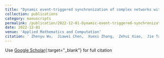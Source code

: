 ```yaml
---
title: "Dynamic event-triggered synchronization of complex networks with switching topologies: Asynchronous observer-based case"
collection: publications
category: manuscripts
permalink: /publication/2022-12-01-Dynamic-event-triggered-synchronization-of-complex-networks-with-switching-topologies-Asynchronous-observer-based-case
date: 2022-12-01
venue: 'Applied Mathematics and Computation'
citation: ' Zhenyu Wu,  Jiawei Chen,  Xuexi Zhang,  Zehui Xiao,  Jie Tao,  Xiaofeng Wang, &quot;Dynamic event-triggered synchronization of complex networks with switching topologies: Asynchronous observer-based case.&quot; Applied Mathematics and Computation, 2022.'
---
```

Use [Google Scholar](https://scholar.google.com/scholar?q=Dynamic+event+triggered+synchronization+of+complex+networks+with+switching+topologies:+Asynchronous+observer+based+case){:target="_blank"} for full citation